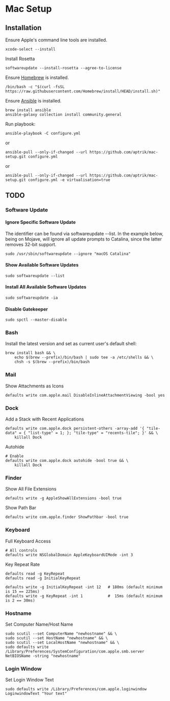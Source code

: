 # Mac Setup

## Installation

Ensure Apple's command line tools are installed.

    xcode-select --install

Install Rosetta

    softwareupdate --install-rosetta --agree-to-license

Ensure [Homebrew](https://brew.sh/) is installed.

    /bin/bash -c "$(curl -fsSL https://raw.githubusercontent.com/Homebrew/install/HEAD/install.sh)"

Ensure [Ansible](http://docs.ansible.com/intro_installation.html) is installed.

    brew install ansible
    ansible-galaxy collection install community.general

Run playbook:

    ansible-playbook -C configure.yml

or

    ansible-pull --only-if-changed --url https://github.com/aptrik/mac-setup.git configure.yml

or

    ansible-pull --only-if-changed --url https://github.com/aptrik/mac-setup.git configure.yml -e virtualisation=true

## TODO

### Software Update

#### Ignore Specific Software Update

The identifier can be found via softwareupdate --list. In the example below, being on Mojave, will ignore all update prompts to Catalina, since the latter removes 32-bit support.

    sudo /usr/sbin/softwareupdate --ignore "macOS Catalina"

#### Show Available Software Updates

    sudo softwareupdate --list

#### Install All Available Software Updates

    sudo softwareupdate -ia


#### Disable Gatekeeper

    sudo spctl --master-disable

### Bash

Install the latest version and set as current user's default shell:

    brew install bash && \
        echo $(brew --prefix)/bin/bash | sudo tee -a /etc/shells && \
        chsh -s $(brew --prefix)/bin/bash

### Mail

Show Attachments as Icons

    defaults write com.apple.mail DisableInlineAttachmentViewing -bool yes

### Dock

Add a Stack with Recent Applications

    defaults write com.apple.dock persistent-others -array-add '{ "tile-data" = { "list-type" = 1; }; "tile-type" = "recents-tile"; }' && \
        killall Dock

Autohide

    # Enable
    defaults write com.apple.dock autohide -bool true && \
        killall Dock

### Finder

Show All File Extensions

    defaults write -g AppleShowAllExtensions -bool true

Show Path Bar

    defaults write com.apple.finder ShowPathbar -bool true

### Keyboard

Full Keyboard Access

    # All controls
    defaults write NSGlobalDomain AppleKeyboardUIMode -int 3

Key Repeat Rate

    defaults read -g KeyRepeat
    defaults read -g InitialKeyRepeat

    defaults write -g InitialKeyRepeat -int 12   # 180ms (default minimum is 15 == 225ms)
    defaults write -g KeyRepeat -int 1           #  15ms (default minimum is 2 == 30ms)

### Hostname

Set Computer Name/Host Name

    sudo scutil --set ComputerName "newhostname" && \
    sudo scutil --set HostName "newhostname" && \
    sudo scutil --set LocalHostName "newhostname" && \
    sudo defaults write /Library/Preferences/SystemConfiguration/com.apple.smb.server NetBIOSName -string "newhostname"

### Login Window

Set Login Window Text

    sudo defaults write /Library/Preferences/com.apple.loginwindow LoginwindowText "Your text"
